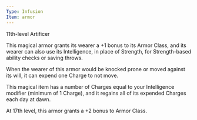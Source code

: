 ```yaml
---
Type: Infusion
Item: armor
---
```

11th-level Artificer

This magical armor grants its wearer a +1 bonus to its Armor Class, and its wearer can also use its Intelligence, in place of Strength, for Strength-based ability checks or saving throws.

When the wearer of this armor would be knocked prone or moved against its will, it can expend one Charge to not move.

This magical item has a number of Charges equal to your Intelligence modifier (minimum of 1 Charge), and it regains all of its expended Charges each day at dawn.

At 17th level, this armor grants a +2 bonus to Armor Class.